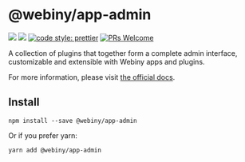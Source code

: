 # @webiny/app-admin
[![](https://img.shields.io/npm/dw/@webiny/app-admin.svg)](https://www.npmjs.com/package/@webiny/app-admin) 
[![](https://img.shields.io/npm/v/@webiny/app-admin.svg)](https://www.npmjs.com/package/@webiny/app-admin)
[![code style: prettier](https://img.shields.io/badge/code_style-prettier-ff69b4.svg?style=flat-square)](https://github.com/prettier/prettier)
[![PRs Welcome](https://img.shields.io/badge/PRs-welcome-brightgreen.svg?style=flat-square)](http://makeapullrequest.com)

A collection of plugins that together form a complete admin interface, 
customizable and extensible with Webiny apps and plugins.

For more information, please visit 
[the official docs](https://docs.webiny.com/docs/developer-tutorials/admin-app-overview). 
  
## Install
```
npm install --save @webiny/app-admin
```

Or if you prefer yarn: 
```
yarn add @webiny/app-admin
```

